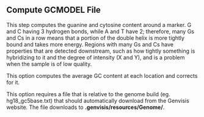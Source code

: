 ## Compute GCMODEL File

This step computes the guanine and cytosine content around a marker. G and C having 3 hydrogen bonds, while A and T have 2; therefore, many Gs and Cs in a row means that a portion of the double helix is more tightly bound and takes more energy. Regions with many Gs and Cs have properties that are detected downstream, such as how tightly something is hybridizing to it and the degree of intensity (X and Y), and is a problem when the sample is of low quality.

This option computes the average GC content at each location and corrects for it.

This option requires a file that is relative to the genome build (eg. hg18_gc5base.txt) that should automatically download from the Genvisis website. The file downloads to **.genvisis/resources/Genome/**.
